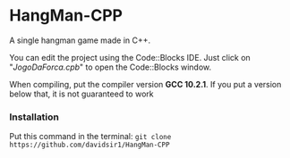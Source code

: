 # HangMan-CPP

A single hangman game made in C++.

You can edit the project using the Code::Blocks IDE. Just click on "*JogoDaForca.cpb*" to open the Code::Blocks window.

When compiling, put the compiler version **GCC 10.2.1**. If you put a version below that, it is not guaranteed to work

### Installation
Put this command in the terminal:
`git clone https://github.com/davidsir1/HangMan-CPP`
